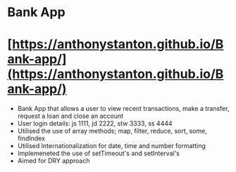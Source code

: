 # Bank App

# [https://anthonystanton.github.io/Bank-app/](https://anthonystanton.github.io/Bank-app/)

* Bank App that allows a user to view recent transactions, make a transfer, request a loan and close an account
* User login details: js 1111, jd 2222, stw 3333, ss 4444
* Utilised the use of array methods; map, filter, reduce, sort, some, findIndex
* Utilised Internationalization for date, time and number formatting
* Implemeneted the use of setTimeout's and setInterval's
* Aimed for DRY approach
